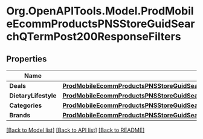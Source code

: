 # Org.OpenAPITools.Model.ProdMobileEcommProductsPNSStoreGuidSearchQTermPost200ResponseFilters

## Properties

Name | Type | Description | Notes
------------ | ------------- | ------------- | -------------
**Deals** | [**ProdMobileEcommProductsPNSStoreGuidSearchQTermPost200ResponseFiltersDeals**](ProdMobileEcommProductsPNSStoreGuidSearchQTermPost200ResponseFiltersDeals.md) |  | [optional] 
**DietaryLifestyle** | [**ProdMobileEcommProductsPNSStoreGuidSearchQTermPost200ResponseFiltersDietaryLifestyle**](ProdMobileEcommProductsPNSStoreGuidSearchQTermPost200ResponseFiltersDietaryLifestyle.md) |  | [optional] 
**Categories** | [**ProdMobileEcommProductsPNSStoreGuidSearchQTermPost200ResponseFiltersCategories**](ProdMobileEcommProductsPNSStoreGuidSearchQTermPost200ResponseFiltersCategories.md) |  | [optional] 
**Brands** | [**ProdMobileEcommProductsPNSStoreGuidSearchQTermPost200ResponseFiltersBrands**](ProdMobileEcommProductsPNSStoreGuidSearchQTermPost200ResponseFiltersBrands.md) |  | [optional] 

[[Back to Model list]](../README.md#documentation-for-models) [[Back to API list]](../README.md#documentation-for-api-endpoints) [[Back to README]](../README.md)

